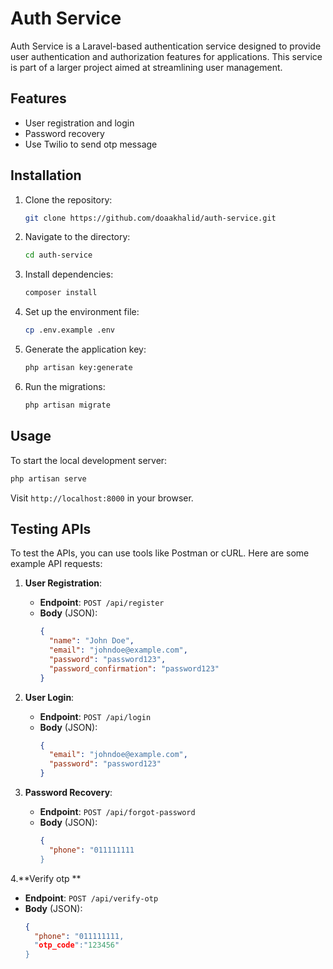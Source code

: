 # Auth Service

Auth Service is a Laravel-based authentication service designed to provide user authentication and authorization features for applications. This service is part of a larger project aimed at streamlining user management.

## Features

- User registration and login
- Password recovery
- Use Twilio to send otp message

## Installation

1. Clone the repository:
   ```bash
   git clone https://github.com/doaakhalid/auth-service.git
   ```
2. Navigate to the directory:
   ```bash
   cd auth-service
   ```
3. Install dependencies:
   ```bash
   composer install
   ```
4. Set up the environment file:
   ```bash
   cp .env.example .env
   ```
5. Generate the application key:
   ```bash
   php artisan key:generate
   ```
6. Run the migrations:
   ```bash
   php artisan migrate
   ```

## Usage

To start the local development server:
```bash
php artisan serve
```

Visit `http://localhost:8000` in your browser.

## Testing APIs

To test the APIs, you can use tools like Postman or cURL. Here are some example API requests:

1. **User Registration**:
   - **Endpoint**: `POST /api/register`
   - **Body** (JSON):
     ```json
     {
       "name": "John Doe",
       "email": "johndoe@example.com",
       "password": "password123",
       "password_confirmation": "password123"
     }
     ```

2. **User Login**:
   - **Endpoint**: `POST /api/login`
   - **Body** (JSON):
     ```json
     {
       "email": "johndoe@example.com",
       "password": "password123"
     }
     ```

3. **Password Recovery**:
   - **Endpoint**: `POST /api/forgot-password`
   - **Body** (JSON):
     ```json
     {
       "phone": "011111111
     }
     ```
4.**Verify otp **
   - **Endpoint**: `POST /api/verify-otp`
   - **Body** (JSON):
     ```json
     {
       "phone": "011111111,
       "otp_code":"123456"
     }
     ```

